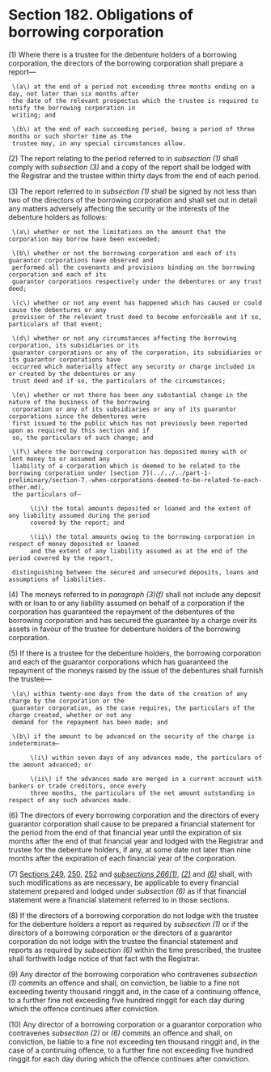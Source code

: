 # Section 182. Obligations of borrowing corporation

\(1\) Where there is a trustee for the debenture holders of a borrowing corporation, the directors of the borrowing corporation shall prepare a report—

     \(a\) at the end of a period not exceeding three months ending on a day, not later than six months after  
     the date of the relevant prospectus which the trustee is required to notify the borrowing corporation in  
     writing; and

     \(b\) at the end of each succeeding period, being a period of three months or such shorter time as the  
     trustee may, in any special circumstances allow.

\(2\) The report relating to the period referred to in _subsection \(1\)_ shall comply with _subsection \(3\)_ and a copy of the report shall be lodged with the Registrar and the trustee within thirty days from the end of each period.

\(3\) The report referred to in _subsection \(1\)_ shall be signed by not less than two of the directors of the borrowing corporation and shall set out in detail any matters adversely affecting the security or the interests of the debenture holders as follows:

     \(a\) whether or not the limitations on the amount that the corporation may borrow have been exceeded;

     \(b\) whether or not the borrowing corporation and each of its guarantor corporations have observed and  
     performed all the covenants and provisions binding on the borrowing corporation and each of its  
     guarantor corporations respectively under the debentures or any trust deed;

     \(c\) whether or not any event has happened which has caused or could cause the debentures or any  
     provision of the relevant trust deed to become enforceable and if so, particulars of that event;

     \(d\) whether or not any circumstances affecting the borrowing corporation, its subsidiaries or its  
     guarantor corporations or any of the corporation, its subsidiaries or its guarantor corporations have  
     occurred which materially affect any security or charge included in or created by the debentures or any  
     trust deed and if so, the particulars of the circumstances;

     \(e\) whether or not there has been any substantial change in the nature of the business of the borrowing  
     corporation or any of its subsidiaries or any of its guarantor corporations since the debentures were  
     first issued to the public which has not previously been reported upon as required by this section and if  
     so, the particulars of such change; and

     \(f\) where the borrowing corporation has deposited money with or lent money to or assumed any  
     liability of a corporation which is deemed to be related to the borrowing corporation under [section 7](../../../part-1-preliminary/section-7.-when-corporations-deemed-to-be-related-to-each-other.md),  
     the particulars of—

          \(i\) the total amounts deposited or loaned and the extent of any liability assumed during the period  
          covered by the report; and

          \(ii\) the total amounts owing to the borrowing corporation in respect of money deposited or loaned  
          and the extent of any liability assumed as at the end of the period covered by the report,

     distinguishing between the secured and unsecured deposits, loans and assumptions of liabilities.

\(4\) The moneys referred to in _paragraph \(3\)\(f\)_ shall not include any deposit with or loan to or any liability assumed on behalf of a corporation if the corporation has guaranteed the repayment of the debentures of the borrowing corporation and has secured the guarantee by a charge over its assets in favour of the trustee for debenture holders of the borrowing corporation.

\(5\) If there is a trustee for the debenture holders, the borrowing corporation and each of the guarantor corporations which has guaranteed the repayment of the moneys raised by the issue of the debentures shall furnish the trustee—

     \(a\) within twenty-one days from the date of the creation of any charge by the corporation or the  
     guarantor corporation, as the case requires, the particulars of the charge created, whether or not any  
     demand for the repayment has been made; and

     \(b\) if the amount to be advanced on the security of the charge is indeterminate—

          \(i\) within seven days of any advances made, the particulars of the amount advanced; or

          \(ii\) if the advances made are merged in a current account with bankers or trade creditors, once every  
          three months, the particulars of the net amount outstanding in respect of any such advances made.

\(6\) The directors of every borrowing corporation and the directors of every guarantor corporation shall cause to be prepared a financial statement for the period from the end of that financial year until the expiration of six months after the end of that financial year and lodged with the Registrar and trustee for the debenture holders, if any, at some date not later than nine months after the expiration of each financial year of the corporation.

\(7\) [Sections 249](../../division-3-accounts-and-audit/subdivision-1-financial-statements-and-reports/section-249.-general-requirements-for-financial-statements.md), [250](../../division-3-accounts-and-audit/subdivision-1-financial-statements-and-reports/section-250.-subsidiaries-to-be-included-in-consolidated-financial-statements.md), [252](../../division-3-accounts-and-audit/subdivision-1-financial-statements-and-reports/section-252.-directors-shall-prepare-directors-report.md) and [_subsections 266\(1\)_](../../division-3-accounts-and-audit/subdivision-2-auditors/section-266.-powers-and-duties-of-auditors.md), [_\(2\)_](../../division-3-accounts-and-audit/subdivision-2-auditors/section-266.-powers-and-duties-of-auditors.md) and [_\(6\)_](../../division-3-accounts-and-audit/subdivision-2-auditors/section-266.-powers-and-duties-of-auditors.md) shall, with such modifications as are necessary, be applicable to every financial statement prepared and lodged under _subsection \(6\)_ as if that financial statement were a financial statement referred to in those sections.

\(8\) If the directors of a borrowing corporation do not lodge with the trustee for the debenture holders a report as required by _subsection \(1\)_ or if the directors of a borrowing corporation or the directors of a guarantor corporation do not lodge with the trustee the financial statement and reports as required by _subsection \(6\)_ within the time prescribed, the trustee shall forthwith lodge notice of that fact with the Registrar.

\(9\) Any director of the borrowing corporation who contravenes _subsection \(1\)_ commits an offence and shall, on conviction, be liable to a fine not exceeding twenty thousand ringgit and, in the case of a continuing offence, to a further fine not exceeding five hundred ringgit for each day during which the offence continues after conviction.

\(10\) Any director of a borrowing corporation or a guarantor corporation who contravenes _subsection \(2\)_ or _\(6\)_ commits an offence and shall, on conviction, be liable to a fine not exceeding ten thousand ringgit and, in the case of a continuing offence, to a further fine not exceeding five hundred ringgit for each day during which the offence continues after conviction.



